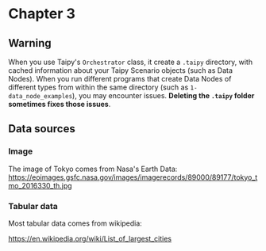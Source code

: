 # Chapter 3

## Warning

When you use Taipy's `Orchestrator` class, it create a `.taipy` directory, with cached information about your Taipy Scenario objects (such as Data Nodes). When you run different programs that create Data Nodes of different types from within the same directory (such as `1-data_node_examples`), you may encounter issues. **Deleting the `.taipy` folder sometimes fixes those issues**.


## Data sources

### Image

The image of Tokyo comes from Nasa's Earth Data:
https://eoimages.gsfc.nasa.gov/images/imagerecords/89000/89177/tokyo_tmo_2016330_th.jpg

### Tabular data

Most tabular data comes from wikipedia:

https://en.wikipedia.org/wiki/List_of_largest_cities
